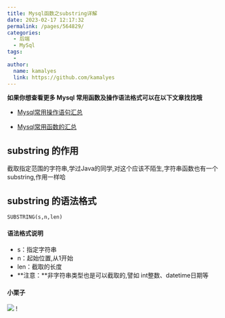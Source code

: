 ```yaml
---
title: Mysql函数之substring详解
date: 2023-02-17 12:17:32
permalink: /pages/564829/
categories:
  - 后端
  - MySql
tags:
  - 
author: 
  name: kamalyes
  link: https://github.com/kamalyes
---
```

**如果你想查看更多 Mysql 常用函数及操作语法格式可以在以下文章找找哦**

- [Mysql常用操作语句汇总](./59.Mysql常用操作语句汇总.md)

- [Mysql常用函数的汇总](./01.Mysql常用函数汇总.md)

substring 的作用
-------------

截取指定范围的字符串,学过Java的同学,对这个应该不陌生,字符串函数也有一个substring,作用一样哈

substring 的语法格式
---------------

```
SUBSTRING(s,n,len) 
```

#### 语法格式说明

*   s：指定字符串
*   n：起始位置,从1开始
*   len：截取的长度
*   **注意：**非字符串类型也是可以截取的,譬如 int整数、datetime日期等

#### 小栗子

![](https://cdn.jsdelivr.net/gh/kamalyes/image-bed@master/col/mysql/Snipaste_2023-02-17_12-55-28.png)
!
